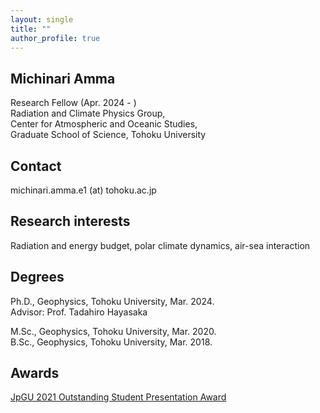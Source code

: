 ```yaml
---
layout: single
title: ""
author_profile: true
---
```


## Michinari Amma
Research Fellow (Apr. 2024 - )  
Radiation and Climate Physics Group,  
Center for Atmospheric and Oceanic Studies,  
Graduate School of Science, Tohoku University


## Contact
michinari.amma.e1  (at)  tohoku.ac.jp

## Research interests
Radiation and energy budget, polar climate dynamics, air-sea interaction

## Degrees
Ph.D., Geophysics, Tohoku University, Mar. 2024.  
  Advisor: Prof. Tadahiro Hayasaka

M.Sc., Geophysics, Tohoku University, Mar. 2020.    
B.Sc., Geophysics, Tohoku University, Mar. 2018.

## Awards
<a href="https://www.jpgu.org/en/ospa/2021meeting/#sectionA">JpGU 2021 Outstanding Student Presentation Award</a>
